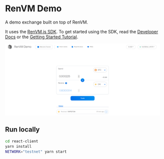# RenVM Demo

A demo exchange built on top of RenVM.

It uses the [RenVM.js SDK](https://github.com/renproject/renvm-sdk-js). To get started using the SDK, read the [Developer Docs](https://docs.renproject.io/developers/) or the [Getting Started Tutorial](https://docs.renproject.io/developers/tutorial/getting-started).

![Preview](./preview.png)

## Run locally

```sh
cd react-client
yarn install
NETWORK="testnet" yarn start
```
